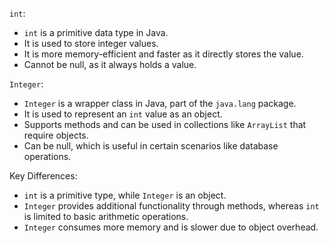 `int`:
- `int` is a primitive data type in Java.
- It is used to store integer values.
- It is more memory-efficient and faster as it directly stores the value.
- Cannot be null, as it always holds a value.

`Integer`:
- `Integer` is a wrapper class in Java, part of the `java.lang` package.
- It is used to represent an `int` value as an object.
- Supports methods and can be used in collections like `ArrayList` that require objects.
- Can be null, which is useful in certain scenarios like database operations.

Key Differences:
- `int` is a primitive type, while `Integer` is an object.
- `Integer` provides additional functionality through methods, whereas `int` is limited to basic arithmetic operations.
- `Integer` consumes more memory and is slower due to object overhead.
